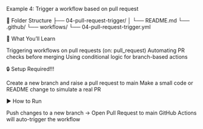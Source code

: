 Example 4: Trigger a workflow based on pull request

📁 Folder Structure
├── 04-pull-request-trigger/
│   └── README.md
└── .github/
    └── workflows/
        └── 04-pull-request-trigger.yml


🎯 What You’ll Learn

Triggering workflows on pull requests (on: pull_request)
Automating PR checks before merging
Using conditional logic for branch-based actions

🔒 Setup Required!!!

Create a new branch and raise a pull request to main
Make a small code or README change to simulate a real PR

▶️ How to Run

Push changes to a new branch → Open Pull Request to main
GitHub Actions will auto-trigger the workflow
